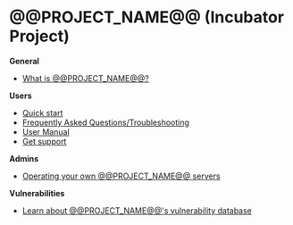 # @@PROJECT_NAME@@ (Incubator Project)

**General**

* [What is @@PROJECT_NAME@@?](about/)

**Users**

* [Quick start](user/tutorials/)
* [Frequently Asked Questions/Troubleshooting](user/support/faq/)
* [User Manual](user/manuals/)
* [Get support](user/support/)

**Admins**

* [Operating your own @@PROJECT_NAME@@ servers](admin/tutorials/docker/)

**Vulnerabilities**

* [Learn about @@PROJECT_NAME@@'s vulnerability database](vuln_db/)
